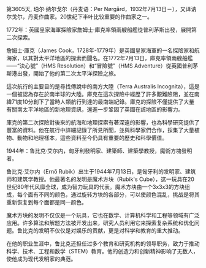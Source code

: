 第3605天, 珀尔·纳尔戈尔（丹麦语：Per Nørgård，1932年7月13日－），又译讷尔戈尔，丹麦作曲家。20世纪下半叶比较重要的作曲家之一。


1772年：英國皇家海軍探險家詹姆士·庫克率領兩艘船艦從普利茅斯出發，展開第二次探索。

詹姆士·庫克（James Cook，1728年-1779年）是英國皇家海軍的一名探險家和航海家，以其對太平洋地區的探索而聞名。在1772年7月13日，庫克率領兩艘船艦——“決心號”（HMS Resolution）和“冒險號”（HMS Adventure）從英國普利茅斯港出發，開始了他的第二次太平洋探險之旅。

這次航行的主要目的是尋找傳說中的南方大陸（Terra Australis Incognita），這是一個被認為存在於南半球的大陸。庫克在這次探險中經歷了許多艱難險阻，並在南緯71度10分創下了當時人類航行到達的最南端紀錄。庫克的探險不僅提供了大量有關南太平洋地區的新地理資訊，還進一步鞏固了英國在該地區的影響力。

庫克的第二次探險對後來的航海和地理探索有著深遠的影響，也為科學研究提供了豐富的資料。他在航行中詳細記錄了所見所聞，並與科學家們合作，採集了大量植物、動物和地理樣本，這些資料至今仍具有重要的歷史和科學價值。

1944年：鲁比克·艾尔内，匈牙利發明家、建築師、建築學教授，魔術方塊發明者。

鲁比克·艾尔内（Ernő Rubik）出生于1944年7月13日，是匈牙利的发明家、建筑师和建筑学教授。他最著名的发明是魔术方块（Rubik's Cube），这一玩具在20世纪80年代风靡全球，成为智力玩具的代表。魔术方块由一个3x3x3的方块组成，每个面有不同的颜色，通过旋转方块的各部分，可以使颜色混乱，挑战是将其重新恢复到每个面都是同一颜色。

魔术方块的发明不仅仅是一个玩具，它也在数学、计算机科学和工程等领域有广泛应用。许多算法和解题方法被开发出来，研究人员利用它来探索复杂系统和优化问题。鲁比克的发明不仅仅是对娱乐的贡献，更是对科学和教育的重大推动。

在他的职业生涯中，鲁比克还担任过多个教育和研究机构的领导职务，致力于推动科学、技术、工程和数学（STEM）教育。他的创造力和创新精神影响了无数人，使他成为现代发明家的典范。